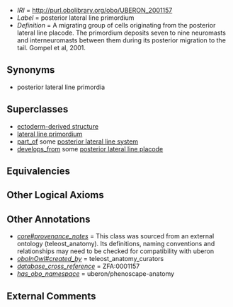  * *IRI* = http://purl.obolibrary.org/obo/UBERON_2001157
 * *Label* = posterior lateral line primordium
 * *Definition* = A migrating group of cells originating from the posterior lateral line placode. The primordium deposits seven to nine neuromasts and interneuromasts between them during its posterior migration to the tail. Gompel et al, 2001.

## Synonyms

 * posterior lateral line primordia

## Superclasses

 * [ectoderm-derived structure](../../UBERON/21/UBERON_0004121.md)
 * [lateral line primordium](../../UBERON/28/UBERON_2000228.md)
 * [part_of](../../BFO/50/BFO_0000050.md) some [posterior lateral line system](../../UBERON/71/UBERON_2001471.md)
 * [develops_from](../../RO/02/RO_0002202.md) some [posterior lateral line placode](../../UBERON/56/UBERON_2001156.md)

## Equivalencies


## Other Logical Axioms


## Other Annotations

 * *[core#provenance_notes](../../core#provenance/es/core#provenance_notes.md)* = This class was sourced from an external ontology (teleost_anatomy). Its definitions, naming conventions and relationships may need to be checked for compatibility with uberon
 * *[oboInOwl#created_by](../../oboInOwl#created/by/oboInOwl#created_by.md)* = teleost_anatomy_curators
 * *[database_cross_reference](../../ef/oboInOwl#hasDbXref.md)* = ZFA:0001157
 * *[has_obo_namespace](../../ce/oboInOwl#hasOBONamespace.md)* = uberon/phenoscape-anatomy

## External Comments

